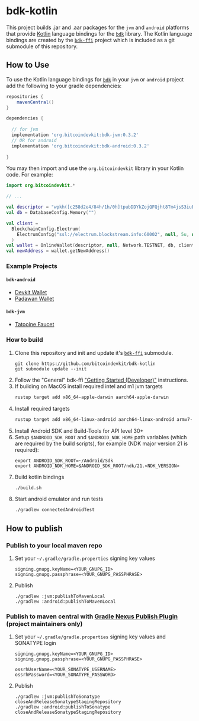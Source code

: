 # bdk-kotlin

This project builds .jar and .aar packages for the `jvm` and `android` platforms that provide 
[Kotlin] language bindings for the [`bdk`] library. The Kotlin language bindings are created by the 
[`bdk-ffi`] project which is included as a git submodule of this repository.

## How to Use

To use the Kotlin language bindings for [`bdk`] in your `jvm` or `android` project add the 
following to your gradle dependencies:
```groovy
repositories {
    mavenCentral()
}

dependencies {
  
  // for jvm
  implementation 'org.bitcoindevkit:bdk-jvm:0.3.2'
  // OR for android
  implementation 'org.bitcoindevkit:bdk-android:0.3.2'
  
}

```

You may then import and use the `org.bitcoindevkit` library in your Kotlin code. For example:

```kotlin
import org.bitcoindevkit.*

// ...

val descriptor = "wpkh([c258d2e4/84h/1h/0h]tpubDDYkZojQFQjht8Tm4jsS3iuEmKjTiEGjG6KnuFNKKJb5A6ZUCUZKdvLdSDWofKi4ToRCwb9poe1XdqfUnP4jaJjCB2Zwv11ZLgSbnZSNecE/0/*)"
val db = DatabaseConfig.Memory("")

val client =
  BlockchainConfig.Electrum(
    ElectrumConfig("ssl://electrum.blockstream.info:60002", null, 5u, null, 10u)
  )
val wallet = OnlineWallet(descriptor, null, Network.TESTNET, db, client)
val newAddress = wallet.getNewAddress()
```

### Example Projects

#### `bdk-android`

* [Devkit Wallet](https://github.com/thunderbiscuit/devkit-wallet)  
* [Padawan Wallet](https://github.com/thunderbiscuit/padawan-wallet)

#### `bdk-jvm`

* [Tatooine Faucet](https://github.com/thunderbiscuit/tatooine)

### How to build

1. Clone this repository and init and update it's [`bdk-ffi`] submodule.
   ```shell
   git clone https://github.com/bitcoindevkit/bdk-kotlin
   git submodule update --init
   ```
1. Follow the "General" bdk-ffi ["Getting Started (Developer)"] instructions.
1. If building on MacOS install required intel and m1 jvm targets
   ```sh
   rustup target add x86_64-apple-darwin aarch64-apple-darwin
   ```
1. Install required targets
    ```sh
    rustup target add x86_64-linux-android aarch64-linux-android armv7-linux-androideabi i686-linux-android
    ```
1. Install Android SDK and Build-Tools for API level 30+
1. Setup `$ANDROID_SDK_ROOT` and `$ANDROID_NDK_HOME` path variables (which are required by the 
   build scripts), for example (NDK major version 21 is required):
    ```shell
    export ANDROID_SDK_ROOT=~/Android/Sdk
    export ANDROID_NDK_HOME=$ANDROID_SDK_ROOT/ndk/21.<NDK_VERSION>
    ```
1. Build kotlin bindings
    ```sh
    ./build.sh
    ```
1. Start android emulator and run tests
   ```sh
   ./gradlew connectedAndroidTest 
   ```

## How to publish

### Publish to your local maven repo

1. Set your `~/.gradle/gradle.properties` signing key values
   ```properties
   signing.gnupg.keyName=<YOUR_GNUPG_ID>
   signing.gnupg.passphrase=<YOUR_GNUPG_PASSPHRASE>
   ```
1. Publish   
   ```shell
   ./gradlew :jvm:publishToMavenLocal
   ./gradlew :android:publishToMavenLocal
   ```

### Publish to maven central with [Gradle Nexus Publish Plugin] (project maintainers only)

1. Set your `~/.gradle/gradle.properties` signing key values and SONATYPE login
   ```properties
   signing.gnupg.keyName=<YOUR_GNUPG_ID>
   signing.gnupg.passphrase=<YOUR_GNUPG_PASSPHRASE>
   
   ossrhUserName=<YOUR_SONATYPE_USERNAME>
   ossrhPassword=<YOUR_SONATYPE_PASSWORD>
   ```
1. Publish
   ```shell
   ./gradlew :jvm:publishToSonatype closeAndReleaseSonatypeStagingRepository
   ./gradlew :android:publishToSonatype closeAndReleaseSonatypeStagingRepository
   ```

[Kotlin]: https://kotlinlang.org/
[Android Studio]: https://developer.android.com/studio/
[`bdk`]: https://github.com/bitcoindevkit/bdk
[`bdk-ffi`]: https://github.com/bitcoindevkit/bdk-ffi
["Getting Started (Developer)"]: https://github.com/bitcoindevkit/bdk-ffi#getting-started-developer
[Gradle Nexus Publish Plugin]: https://github.com/gradle-nexus/publish-plugin
